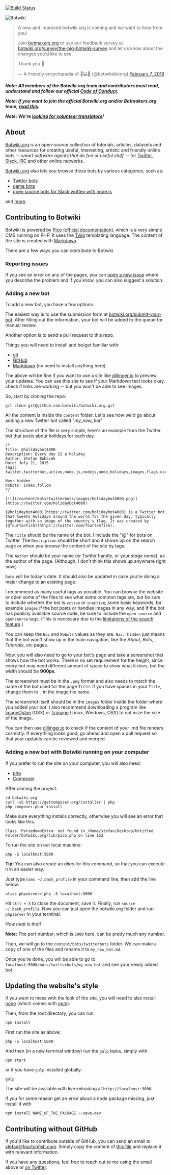 [![Build Status](https://travis-ci.org/botwiki/botwiki.org.png)](https://travis-ci.org/botwiki/botwiki.org)

![Botwiki](/content/images/botwiki-nixiebot-1500px.jpg)

<blockquote class="twitter-tweet" data-lang="en"><p lang="en" dir="ltr">A new and improved botwiki.org is coming and we want to hear from you!

Join <a href="https://botmakers.org">botmakers.org</a> or use our feedback survey at <a href="https://botwiki.org/survey/the-big-botwiki-survey">botwiki.org/survey/the-big-botwiki-survey</a> and let us know about the changes you'd like to see.

Thank you 🎉</p>&mdash; A friendly encyclopedia of 🤖💻💾 (@botwikidotorg) <a href="https://twitter.com/botwikidotorg/status/961246190980489218?ref_src=twsrc%5Etfw">February 7, 2018</a></blockquote>
<script async src="https://platform.twitter.com/widgets.js" charset="utf-8"></script>


***Note: All members of the Botwiki.org team and contributors must read, understand and follow our official [Code of Conduct](https://github.com/botwiki/botmakers.org/blob/master/Code%20of%20Conduct.md).***

***Note: If you want to join the official Botwiki.org and/or Botmakers.org team, [read this](https://github.com/botwiki/botwiki.org/blob/master/HELP-WANTED.md).***

***Note: We're [looking for volunteer translators](https://github.com/botwiki/botwiki.org/blob/master/TRANSLATING-CONTENT.md)!***

## About

[Botwiki.org](https://botwiki.org/) is an open-source collection of tutorials, articles, datasets and other resources for creating useful, interesting, artistic and friendly online bots -- _smart software agents that do fun or useful stuff_ -- for [Twitter](https://twitter.com/), [Slack](https://slack.com/), [IRC](https://en.wikipedia.org/wiki/Internet_Relay_Chat) and other online networks.

[Botwiki.org](https://botwiki.org/) also lets you browse these bots by various categories, such as:

- [Twitter bots](https://botwiki.org/bots/twitterbots)
- [game bots](https://botwiki.org/tag/game)
- [open source bots for Slack written with node.js](https://botwiki.org/tag/opensource+nodejs+slack)

and [more](https://botwiki.org/bots/).


## Contributing to Botwiki

Botwiki is powered by [Pico](http://picocms.org/) ([official documentation](http://picocms.org/docs.html)), which is a very simple CMS running on PHP. It uses the [Twig](http://twig.sensiolabs.org/) templating language. The content of the site is created with [Markdown](http://daringfireball.net/projects/markdown/basics).

There are a few ways you can contribute to Botwiki.


### Reporting issues

If you see an error on any of the pages, you can [open a new issue](https://github.com/botwiki/botwiki.org/issues) where you describe the problem and if you know, you can also suggest a solution.

### Adding a new bot

To add a new bot, you have a few options.

The easiest way is to use the submission form at [botwiki.org/submit-your-bot](https://botwiki.org/submit-your-bot). After filling out the information, your bot will be added to the queue for manual review.

Another option is to send a pull request to this repo.

Things you will need to install and be/get familiar with:

- [git](https://help.github.com/articles/set-up-git/)
- [GitHub](https://help.github.com/articles/good-resources-for-learning-git-and-github/)
- [Markdown](https://daringfireball.net/projects/markdown/syntax) (no need to install anything here)

The above will be fine if you want to use a site like [dillinger.io](http://dillinger.io/) to preview your updates. You can use this site to see if your Markdown text looks okay, check if links are working -- but you won't be able to see images.

So, start by cloning the repo:

```
git clone git@github.com:botwiki/botwiki.org.git
```

All the content is inside the  `content` folder. Let's see how we'd go about adding a new Twitter bot called "_my_new_bot_"

The structure of the file is very simple, here's an example from the Twitter bot that posts about holidays for each day.

```
/*
Title: @holidaybot4000
Description: Every day IS a holiday
Author: Stefan Bohacek
Date: July 21, 2015
Tags: twitter,twitterbot,active,node.js,nodejs,node,holidays,images,flags,useful,fourtonfish

Nav: hidden
Robots: index,follow
*/

[![](/content/bots/twitterbots/images/holidaybot4000.png)](https://twitter.com/holidaybot4000)

[@holidaybot4000](https://twitter.com/holidaybot4000) is a Twitter bot that tweets holidays around the world for the given day, typically together with an image of the country's flag. It was created by [@fourtonfish](https://twitter.com/fourtonfish).
```

The `Title` should be the name of the bot. I include the "@" for bots on Twitter. The `Description` should be short and it shows up on the search page or when you browse the content of the site by tags.

The `Author` should be your name (or Twitter handle, or your _stage name_), as the author of the page. (Although, I don't think this shows up anywhere right now.)

`Date` will be today's date. It should also be updated in case you're doing a major change to an existing page.

I recommend as many useful tags as possible. You can browse the website or open some of the files to see what some common tags are, but be sure to include whether the bot is `active` or `inactive`, some basic keywords, for example `images` if the bot posts or handles images in any way, and if the bot has publicly available source code, be sure to include the `open source` and `opensource` tags. (This is necessary due to the [limitations of the search feature](https://github.com/botwiki/botwiki.org/issues/19).)

You can keep the `Nav` and `Robots` values as they are. `Nav: hidden` just means that the bot won't show up in the main navigation, like the _About_, _Bots_, _Tutorials_, etc pages.

Now, you will also need to go to your bot's page and take a screenshot that shows how the bot works. There is no set requirement for the height, since every bot may need different amount of space to show what it does, but the width should be **900px**.

The screenshot must be in the `.png` format and also needs to match the name of the bot used for the page `Title`. If you have spaces in your `Title`, change them to `_` in the image file name.

The screenshot itself should be in the `images` folder inside the folder where you added your bot. I also recommend downloading a program like [ImageOptim](https://imageoptim.com/) (OSX) or [Trimage](http://trimage.org/) (Linux, Windows, OSX) to optimize the size of the image.

You can then use [dillinger.io](http://dillinger.io/) to check if the content of your .md file renders correctly. If everything looks good, go ahead and open a pull request so that your updates can be reviewed and merged.

### Adding a new bot with Botwiki running on your computer

If you prefer to run the site on your computer, you will also need:

- [php](http://php.net/manual/en/install.php)
- [Composer](https://getcomposer.org/)


After cloning the project:

```
cd botwiki.org
curl -sS https://getcomposer.org/installer | php
php composer.phar install
```

Make sure everything installs correctly, otherwise you will see an error that looks like this:

```
Class 'ParsedownExtra' not found in /home/stefan/Desktop/Untitled Folder/botwiki.org/lib/pico.php on line 152
```

To run the site on our local machine:

```
php -S localhost:5000
```
**Tip:** You can also create an _alias_ for this command, so that you can execute it in an easier way.

Just type `nano ~/.bash_profile` in your command line, then add the line below:

```
alias phpserver='php -S localhost:5000'
```

Hit `ctrl + X` to close the document, save it. Finally, run `source ~/.bash_profile`. Now you can just open the botwiki.org folder and run `phpserver` in your terminal.

*How neat is that!*

**Note:** The port number, which is `5000` here, can be pretty much any number.

Then, we will go to the `content/bots/twitterbots` folder. We can make a copy of one of the files and rename it to `my_new_bot.md`.

Once you're done, you will be able to go to `localhost:5000/bots/twitterbots/my_new_bot` and see your newly added bot.

## Updating the website's style

If you want to mess with the look of the site, you will need to also install [node](https://nodejs.org/) (which comes with [npm](https://docs.npmjs.com/)).

Then, from the root directory, you can run:

```
npm install
```

First run the site as above:

```
php -S localhost:5000
```

And then (in a new terminal window) run the `gulp` tasks, simply with:

```
npm start
```

or if you have `gulp` installed globally:

```
gulp
```

The site will be available with live-reloading at `http://localhost:3000`.

If you for some reason get an error about a node package missing, just install it with

```
npm install NAME_OF_THE_PACKAGE --save-dev
```

## Contributing without GitHub

If you'd like to contribute outside of GitHub, you can send an email to <a href="mailto:stefan@fourtonfish.com">stefan@fourtonfish.com</a>. Simply copy the content of [this file](https://raw.githubusercontent.com/botwiki/botwiki.org/master/content/bots/twitterbots/holidaybot4000.md) and replace it with relevant information.

If you have any questions, feel free to reach out to me using the email above or [on Twitter](https://twitter.com/fourtonfish).
